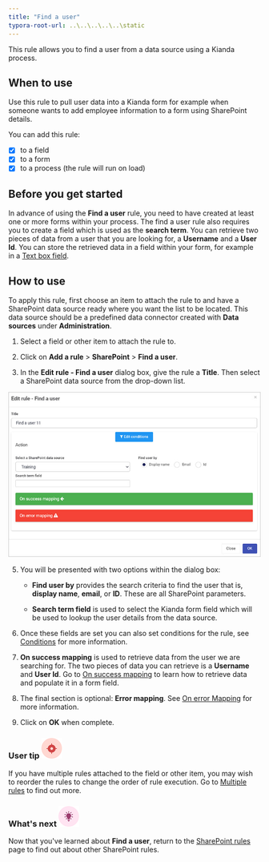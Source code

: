 ```yaml
---
title: "Find a user"
typora-root-url: ..\..\..\..\..\static
---
```


This rule allows you to find a user from a data source using a Kianda process.

## When to use

Use this rule to pull user data into a Kianda form for example when someone wants to add employee information to a form using SharePoint details.

You can add this rule:

- [x] to a field
- [x] to a form 
- [x] to a process (the rule will run on load)

## Before you get started

In advance of using the **Find a user** rule, you need to have created at least one or more forms within your process. The find a user rule also requires you to create a field which is used as the **search term**. You can retrieve two pieces of data from a user that you are looking for, a **Username** and a **User Id**. You can store the retrieved data in a field within your form, for example in a [Text box field](/docs/platform/controls/input/textbox/). 

## How to use

To apply this rule, first choose an item to attach the rule to and have a SharePoint data source ready where you want the list to be located. This data source should be a predefined data connector created with **Data sources** under **Administration**. 

1. Select a field or other item to attach the rule to.

2. Click on **Add a rule** > **SharePoint** > **Find a user**.

3. In the **Edit rule - Find a user** dialog box, give the rule a **Title**. Then select a SharePoint data source from the drop-down list.

 ![Find a user dialog box](/images/find-a-user-rule.jpg)

5. You will be presented with two options within the dialog box:

     - **Find user by** provides the search criteria to find the user that is, **display name**, **email**, or **ID**. These are all SharePoint parameters.

     - **Search term field** is used to select the Kianda form field which will be used to lookup the user details from the data source. 


6. Once these fields are set you can also set conditions for the rule, see [Conditions](/docs/platform/rules/general/add-conditions/) for more information. 

7. **On success mapping** is used to retrieve data from the user we are searching for. The two pieces of data you can retrieve is a **Username** and **User Id**. Go to [On success mapping](/docs/platform/rules/general/success-error-mapping/#on-success-mapping) to learn how to retrieve data and populate it in a form field.

8. The final section is optional: **Error mapping**. See [On error Mapping](/docs/platform/rules/general/success-error-mapping/#on-error-mapping) for more information. 

9. Click on **OK** when complete.



### User tip ![Target icon](/images/05.png) ###

If you have multiple rules attached to the field or other item, you may wish to reorder the rules to change the order of rule execution. Go to [Multiple rules](/docs/platform/rules/general/multiple-rules/)  to find out more. 




### What's next  ![Idea icon](/images/18.png) ###

Now that you've learned about **Find a user**, return to the [SharePoint rules](/docs/platform/rules/sharepoint/) page to find out about other SharePoint rules. 
